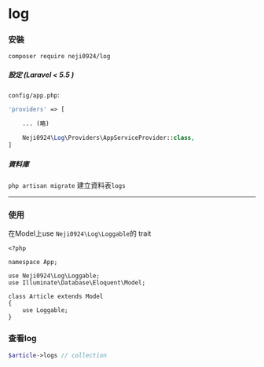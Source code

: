 # log

### 安裝

`composer require neji0924/log`

##### 設定 (Laravel < 5.5 )

`config/app.php`:

```php
'providers' => [

    ... (略)

    Neji0924\Log\Providers\AppServiceProvider::class,
]
```

##### 資料庫

`php artisan migrate` 建立資料表`logs`

---

### 使用

在Model上use `Neji0924\Log\Loggable`的 trait

```
<?php

namespace App;

use Neji0924\Log\Loggable;
use Illuminate\Database\Eloquent\Model;

class Article extends Model
{
    use Loggable;
}

```

### 查看log

``` php
$article->logs // collection
```
